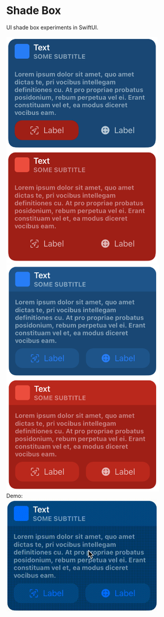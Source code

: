# Shade Box
UI shade box experiments in SwiftUI.
<br />
<br />
<img src="Images/demo.png" width="400" alt="drawing"/>
<img src="Images/demo2.png" width="404" alt="drawing"/>
<br />
Demo:
<br />
<img src="Images/demo3.gif" width="400" alt="drawing"/>
